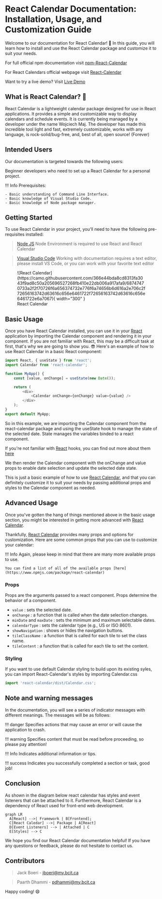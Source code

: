 <link rel="stylesheet" href="./stylesheets/extra.css" />
<link rel="preconnect" href="https://fonts.googleapis.com">
<link rel="preconnect" href="https://fonts.gstatic.com" crossorigin>
<link href="https://fonts.googleapis.com/css2?family=Scope+One&display=swap" rel="stylesheet">

<!-- <link rel="stylesheet" href="../stylesheets/extra.css" /> -->

# React Calendar Documentation: Installation, Usage, and Customization Guide

Welcome to our documentation for React Calendar! 📖 In this guide, you will learn how to install and use the React Calendar package and customize it to suit your needs.

For full official npm documentation visit [npm-React-Calendar](https://www.npmjs.com/package/react-calendar)

For React Calendars official webpage visit [React-Calendar](https://projects.wojtekmaj.pl/react-calendar/)

Want to try a live demo? Visit [Live Demo](https://projects.wojtekmaj.pl/react-calendar/)

## What is React Calendar? 📆

React Calendar is a lightweight calendar package designed for use in React applications. It provides a simple and customizable way to display calendars and schedule events. It is currently being managed by a developer under the name Wojciech Maj. The developer has made this incredible tool light and fast, extremely customizable, works with any language, is rock-solid/bug-free, and, best of all, open source! (Forever)


## Intended Users

Our documentation is targeted towards the following users:

Beginner developers who need to set up a React Calendar for a personal project.
  
!!! Info
    Prerequisites:

    - Basic understanding of Command Line Interface.
    - Basic knowledge of Visual Studio Code.
    - Basic knowledge of Node package manager.


## Getting Started

To use React Calendar in your project, you'll need to have the following pre-requisites installed:

 > [Node JS](https://nodejs.org/en) Node Environment is required to use React and React Calendar

 > [Visual Studio Code](https://code.visualstudio.com/) Working with documentation requires a text editor, please install VS Code, or you can work with your favorite text editor


<figure markdown>
  ![React Calendar](https://camo.githubusercontent.com/366e44bda8cd8313fa3043f9ad8c50a205696527268fb410e22db006a917afa9/68747470733a2f2f70726f6a656374732e776f6a74656b6d616a2e706c2f72656163742d63616c656e6461722f72656163742d63616c656e6461722e6a7067){ width="300" }
  <figcaption>React Calendar</figcaption>
</figure>


## Basic Usage
Once you have React Calendar installed, you can use it in your [React](https://react.dev/) application by importing the Calendar component and rendering it in your component. If you are not familiar with React, this may be a difficult task at first, that's why we are going to show you. 😎 Here's an example of how to use React Calendar in a basic React component:


``` javaScript
import React, { useState } from 'react';
import Calendar from 'react-calendar';

function MyApp() {
    const [value, onChange] = useState(new Date());

    return (
        <div>
            <Calendar onChange={onChange} value={value} />
        </div>
    );
}
export default MyApp;

```

So in this example, we are importing the Calendar component from the react-calendar package and using the useState hook to manage the state of the selected date. State manages the variables binded to a react component.

If you're not familiar with [React](https://react.dev/) hooks, you can find out more about them [here](https://react.dev/learn#using-hooks)

We then render the Calendar component with the onChange and value props to enable date selection and update the selected date state.

This is just a basic example of how to use [React Calendar](https://www.npmjs.com/package/react-calendar), and that you can definitely customize it to suit your needs by passing additional props and styles to the Calendar component as needed.

## Advanced Usage

Once you've gotten the hang of things mentioned above in the basic usage section, you might be interested in getting more advanced with [React Calendar](https://www.npmjs.com/package/react-calendar).

Thankfully, [React Calendar](https://www.npmjs.com/package/react-calendar) provides many props and options for customization. Here are some common props that you can use to customize your calendar:

!!! Info
    Again, please keep in mind that there are many more available props to use.

    You can find a list of all of the available props [here](https://www.npmjs.com/package/react-calendar)

### Props

Props are the arguments passed to a react component. Props determine the behavior of a component.


* `value` : sets the selected date.
* `onChange` : a function that is called when the date selection changes.
* `minDate` and `maxDate` : sets the minimum and maximum selectable dates.
* `calendarType` : sets the calendar type (e.g., US or ISO 8601).
* `showNavigation` : shows or hides the navigation buttons.
* `tileClassName` : a function that is called for each tile to set the class name.
* `tileContent` : a function that is called for each tile to set the content.

### Styling

If you want to use default Calendar styling to build upon its existing syles, you can import React-Calendar's styles by importing Calendar.css

```javascript
import 'react-calendar/dist/Calendar.css';
```

## Note and warning messages

In the documentation, you will see a series of indicator messages with different meanings. The messages will be as follows:

!!! danger
    Specifies actions that may cause an error or will cause the application to crash.

!!! warning
    Specifies content that must be read before proceeding, so please pay attention!

!!! Info
    Indicates additional information or tips.

!!! success
    Indicates you successfully completed a section or task, good job!

## Conclusion

As shown in the diagram below react calendar has styles and event listeners that can be attached to it. Furthermore, React Calendar is a dependency of React used for front-end web development.

``` mermaid
graph LR
  A[React] -->| Framework | B[Frontend];
  C[React Caledar] -->| Package | A[React]
  D[Event Listeners] --> | Attached | C
  E[Styles] --> C
```

We hope you find our React Calendar documentation helpful! If you have any questions or feedback, please do not hesitate to contact us.

## Contributors

> Jack Boeri - jboeri@my.bcit.ca

> Paarth Dhammi - pdhammi@my.bcit.ca

Happy coding! 😄


